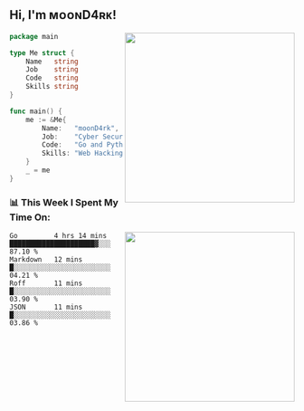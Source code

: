 <h2> Hi, I'm ᴍᴏᴏɴD4ʀᴋ!</h2>
<img align='right' src="https://github-readme-stats.vercel.app/api?username=moond4rk&show_icons=true&theme=radical" width="300">


```go
package main

type Me struct {
	Name   string
	Job    string
	Code   string
	Skills string
}

func main() {
	me := &Me{
		Name:   "moonD4rk",
		Job:    "Cyber Security Engineer",
		Code:   "Go and Python and Others",
		Skills: "Web Hacking ^o^",
	}
	_ = me
}
```



<h3>📊 This Week I Spent My Time On:</h3>
<img align='right' src="https://spotify-github-profile.vercel.app/api/view?uid=dayjackson56081&cover_image=true&theme=novatorem" width="300">

<!--START_SECTION:waka-->
```text
Go         4 hrs 14 mins   █████████████████████▓░░░   87.10 % 
Markdown   12 mins         █░░░░░░░░░░░░░░░░░░░░░░░░   04.21 % 
Roff       11 mins         █░░░░░░░░░░░░░░░░░░░░░░░░   03.90 % 
JSON       11 mins         █░░░░░░░░░░░░░░░░░░░░░░░░   03.86 % 
```
<!--END_SECTION:waka-->

